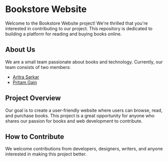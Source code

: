 # Bookstore Website

Welcome to the Bookstore Website project! We're thrilled that you're interested in contributing to our project. This repository is dedicated to building a platform for reading and buying books online.

## About Us

We are a small team passionate about books and technology. Currently, our team consists of two members:

- [Aritra Sarkar](mailto:aritrasarkar2002@gmail.com)
- [Pritam Gain](mailto:pritamgain2002@gmail.com)

## Project Overview

Our goal is to create a user-friendly website where users can browse, read, and purchase books. This project is a great opportunity for anyone who shares our passion for books and web development to contribute.

## How to Contribute

We welcome contributions from developers, designers, writers, and anyone interested in making this project better. 